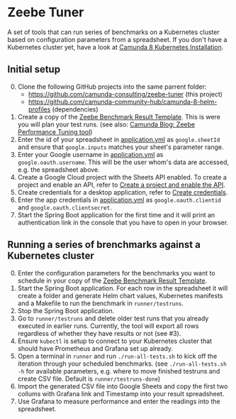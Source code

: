 # Zeebe Tuner

A set of tools that can run series of benchmarks on a Kubernetes cluster based on configuration parameters from a spreadsheet. If you don't have a Kubernetes cluster yet, have a look at [Camunda 8 Kubernetes Installation](https://github.com/camunda-community-hub/camunda8-greenfield-installation).

## Initial setup

0. Clone the following GitHub projects into the same parrent folder:
    * https://github.com/camunda-consulting/zeebe-tuner (this project)
    * https://github.com/camunda-community-hub/camunda-8-helm-profiles (dependencies)
1. Create a copy of the [Zeebe Benchmark Result Template](https://docs.google.com/spreadsheets/d/1YZFp5uDd4783qTr7fvQIyXzoz8o01GLadurXLXU9sMc).
   This is were you will plan your test runs.
   (see also: [Camunda Blog: Zeebe Performance Tuning tool](https://camunda.com/blog/2020/11/zeebe-performance-tool/))
2. Enter the id of your spreadsheet in [application.yml](src/main/resources/application.yml) as `google.sheetId` and ensure that `google.inputs` matches your sheet's parameter range.
3. Enter your Google username in [application.yml](src/main/resources/application.yml) as `google.oauth.username`. This will be the user whom's data are accessed, e.g. the spreadsheet above.
4. Create a Google Cloud project with the Sheets API enabled. To create a project and enable an API, refer to [Create a project and enable the API](https://developers.google.com/workspace/guides/create-project).
5. Create credentials for a desktop application, refer to [Create credentials](https://developers.google.com/workspace/guides/create-credentials).
6. Enter the app credentials in [application.yml](src/main/resources/application.yml) as `google.oauth.clientid` and `google.oauth.clientsecret`.
7. Start the Spring Boot application for the first time and it will print an authentication link in the console
   that you have to open in your browser.

## Running a series of brenchmarks against a Kubernetes cluster
0. Enter the configuration parameters for the benchmarks you want to schedule in your copy of the [Zeebe Benchmark Result Template](https://docs.google.com/spreadsheets/d/1YZFp5uDd4783qTr7fvQIyXzoz8o01GLadurXLXU9sMc).
1. Start the Spring Boot application.
   For each row in the spreadsheet it will create a folder and generate
   Helm chart values, Kubernetes manifests and a Makefile to run the benchmark
   in `runner/testruns`.
2. Stop the Spring Boot application.
3. Go to `runner/testruns` and delete older test runs that you already executed in earlier runs.
   Currently, the tool will export all rows regardless of whether they have results or not (see #3).
4. Ensure `kubectl` is setup to connect to your Kubernetes cluster that should have Prometheus and Grafana set up already.
4. Open a terminal in `runner` and run `./run-all-tests.sh` to kick off the iteration through your scheduled benchmarks.
   (see `./run-all-tests.sh -h` for available parameters,
   e.g. where to move finished testruns and create CSV file.
   Default is `runner/testruns-done`)
5. Import the generated CSV file into Google Sheets and
   copy the first two collums with Grafana link and Timestamp into your result spreadsheet.
6. Use Grafana to measure performance and enter the readings into the spreadsheet.
